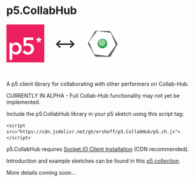 # p5.CollabHub

<div style="display: flex; align-items: center; gap: 3ch; padding-bottom: 2rem;">
  <img src="p5Logo.png" height="100px">
  <p style="font-size: 2rem; font-weight: bold;">&lt--&gt</p>
  <img src="chLogo.png" height="100px">
</div>

A p5 client library for collaborating with other performers on Collab-Hub.

CURRENTLY IN ALPHA - Full Collab-Hub functionality may not yet be implemented.  

Include the p5.CollabHub library in your p5 sketch using this script tag:  

    <script src="https://cdn.jsdelivr.net/gh/ersheff/p5.CollabHub/p5.ch.js"></script>  

p5.CollabHub requires [Socket.IO Client Installation](https://socket.io/docs/v4/client-installation/) (CDN recommended).  

Introduction and example sketches can be found in this [p5 collection](https://editor.p5js.org/ersheff/collections/-gBBpVYcp). 

More details coming soon...